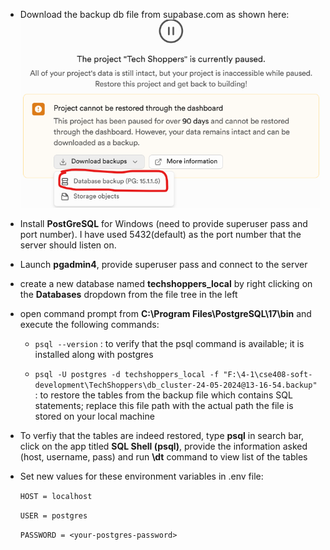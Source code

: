 - Download the backup db file from supabase.com as shown here:
  ![download backup db file for restoration](../doc_images/backup_db_download_from_supabase.png)

- Install **PostGreSQL** for Windows (need to provide superuser pass and port number). I have used 5432(default) as the port number that the server should listen on.

- Launch **pgadmin4**, provide superuser pass and connect to the server

- create a new database named **techshoppers_local** by right clicking on the **Databases** dropdown from the file tree in the left

- open command prompt from **C:\Program Files\PostgreSQL\17\bin** and execute the following commands:

  - ```psql --version```  : to verify that the psql command is available; it is installed along with postgres

  - ```psql -U postgres -d techshoppers_local -f "F:\4-1\cse408-soft-development\TechShoppers\db_cluster-24-05-2024@13-16-54.backup"```  : to restore the tables from the backup file which contains SQL statements; replace this file path with the actual path the file is stored on your local machine

- To verfiy that the tables are indeed restored, type **psql** in search bar, click on the app titled **SQL Shell (psql)**, provide the information asked (host, username, pass) and run **\dt** command to view list of the tables

- Set new values for these environment variables in .env file: 
  
  ```HOST = localhost```

  ```USER = postgres```

  ```PASSWORD = <your-postgres-password>```

